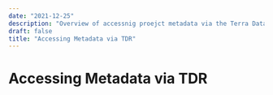 ```yaml
---
date: "2021-12-25"
description: "Overview of accessnig proejct metadata via the Terra Data Repository (TDR)."
draft: false
title: "Accessing Metadata via TDR"
---
```


# Accessing Metadata via TDR
